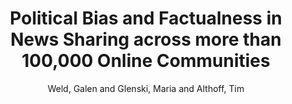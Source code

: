 ---
abstractnote: As civil discourse increasingly takes place online, misinformation and
  the polarization of news shared in online communities have become ever more relevant
  concerns with real world harms across our society. Studying online news sharing
  at scale is challenging due to the massive volume of content which is shared by
  millions of users across thousands of communities. Therefore, existing research
  has largely focused on specific communities or specific interventions, such as bans.
  However, understanding the prevalence and spread of misinformation and polarization
  more broadly, across thousands of online communities, is critical for the development
  of governance strategies, interventions, and community design. Here, we conduct
  the largest study of news sharing on reddit to date, analyzing more than 550 million
  links spanning 4 years. We use non-partisan news source ratings from Media Bias/Fact
  Check to annotate links to news sources with their political bias and factualness.
  We find that, compared to left-leaning communities, right-leaning communities have
  105% more variance in the political bias of their news sources, and more links to
  relatively-more biased sources, on average. We observe that reddit users’ voting
  and re-sharing behaviors generally decrease the visibility of extremely biased and
  low factual content, which receives 20% fewer upvotes and 30% fewer exposures from
  crossposts than more neutral or more factual content. This suggests that reddit
  is more resilient to low factual content than Twitter. We show that extremely biased
  and low factual content is very concentrated, with 99% of such content being shared
  in only 0.5% of communities, giving credence to the recent strategy of community-wide
  bans and quarantines.
author: Weld, Galen and Glenski, Maria and Althoff, Tim
description: ''
highlight: 0
journal: ICWSM 2021
month: May
number: '1'
pages: 796-807
pdf: Weld_Glenski_Althoff_2021.pdf
thumbnail: Weld_Glenski_Althoff_2021.jpg
title: Political Bias and Factualness in News Sharing across more than 100,000 Online
  Communities
url: https://ojs.aaai.org/index.php/ICWSM/article/view/18104
volume: '15'
year: '2021'
---